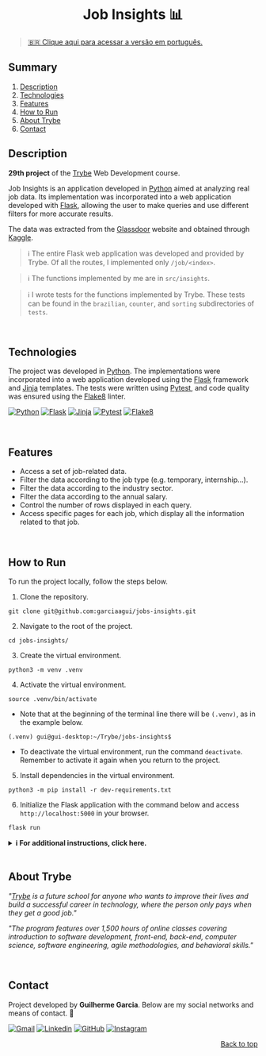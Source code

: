 <a name="readme-top"></a>

<h1 align="center">Job Insights 📊</h1>

> [🇧🇷 Clique aqui para acessar a versão em português.](README_pt-br.md)

## Summary

<ol>
  <li><a href="#description">Description</a></li>
  <li><a href="#technologies">Technologies</a></li>
  <li><a href="#features">Features</a></li>
  <li><a href="#how-to-run">How to Run</a></li>
  <li><a href="#about-trybe">About Trybe</a></li>
  <li><a href="#contact">Contact</a></li>
</ol>

## Description

**29th project** of the [Trybe][trybe-site-url] Web Development course.

Job Insights is an application developed in [Python][python-url] aimed at analyzing real job data. Its implementation was incorporated into a web application developed with [Flask][flask-url], allowing the user to make queries and use different filters for more accurate results.

The data was extracted from the [Glassdoor][glassdor-site-url] website and obtained through [Kaggle][kaggle-site-url].

> ℹ️ The entire Flask web application was developed and provided by Trybe. Of all the routes, I implemented only `/job/<index>`.

> ℹ️ The functions implemented by me are in `src/insights`.

> ℹ️ I wrote tests for the functions implemented by Trybe. These tests can be found in the `brazilian`, `counter`, and `sorting` subdirectories of `tests`.

<br/>

## Technologies

The project was developed in [Python][python-url]. The implementations were incorporated into a web application developed using the [Flask][flask-url] framework and [Jinja][jinja-url] templates. The tests were written using [Pytest][pytest-url], and code quality was ensured using the [Flake8][flake8-url] linter.

[![Python][python-badge]][python-url] [![Flask][flask-badge]][flask-url] [![Jinja][jinja-badge]][jinja-url] [![Pytest][pytest-badge]][pytest-url] [![Flake8][flake8-badge]][flake8-url]

<br/>

## Features

<ul>
  <li>Access a set of job-related data.</li>
  <li>Filter the data according to the job type (e.g. temporary, internship...).</li>
  <li>Filter the data according to the industry sector.</li>
  <li>Filter the data according to the annual salary.</li>
  <li>Control the number of rows displayed in each query.</li>
  <li>Access specific pages for each job, which display all the information related to that job.</li>
</ul>

<br/>

## How to Run

To run the project locally, follow the steps below.

1. Clone the repository.

```
git clone git@github.com:garciaagui/jobs-insights.git
```

2. Navigate to the root of the project.

```
cd jobs-insights/
```

3. Create the virtual environment.

```
python3 -m venv .venv
```

4. Activate the virtual environment.

```
source .venv/bin/activate
```

- Note that at the beginning of the terminal line there will be `(.venv)`, as in the example below.

```
(.venv) gui@gui-desktop:~/Trybe/jobs-insights$
```

- To deactivate the virtual environment, run the command `deactivate`. Remember to activate it again when you return to the project.

5. Install dependencies in the virtual environment.

```
python3 -m pip install -r dev-requirements.txt
```

6. Initialize the Flask application with the command below and access `http://localhost:5000` in your browser.

```
flask run
```

<details>
  <summary><strong> ℹ️ For additional instructions, click here.</strong></summary><br />

- 🧪 To run **all** tests, execute the command below.

```
python3 -m pytest
```

- 🧪 To run only one test file, follow the example below.

```
python3 -m pytest tests/sorting/test_sorting.py
```

- 🧪 To run only one specific test, follow the example below.

```
python3 -m pytest -k test_sort_by_max_salary_criteria
```

- If you wish to manually test directly in the modules where the functions were implemented, follow the example below.

```
python3 -m src.insights.jobs
```

</details>

<br/>

## About Trybe

_"[Trybe][trybe-site-url] is a future school for anyone who wants to improve their lives and build a successful career in technology, where the person only pays when they get a good job."_

_"The program features over 1,500 hours of online classes covering introduction to software development, front-end, back-end, computer science, software engineering, agile methodologies, and behavioral skills."_

<br/>

## Contact

Project developed by **Guilherme Garcia**. Below are my social networks and means of contact. 🤘

[![Gmail][gmail-badge]][gmail-url]
[![Linkedin][linkedin-badge]][linkedin-url]
[![GitHub][github-badge]][github-url]
[![Instagram][instagram-badge]][instagram-url]

<p align="right"><a href="#readme-top">Back to top</a></p>

<!-- MARKDOWN LINKS & IMAGES -->

[trybe-site-url]: https://www.betrybe.com/
[glassdor-site-url]: https://www.glassdoor.com.br/index.htm
[kaggle-site-url]: https://www.kaggle.com/datasets/atharvap329/glassdoor-data-science-job-data
[flake8-url]: https://flake8.pycqa.org/en/latest/
[flake8-badge]: https://img.shields.io/badge/Flake8-000000?style=for-the-badge&logo=flake8&logoColor=white
[flask-url]: https://flask.palletsprojects.com/en/2.2.x/
[flask-badge]: https://img.shields.io/badge/Flask-000000?style=for-the-badge&logo=flask&logoColor=white
[jinja-url]: https://jinja.palletsprojects.com/en/3.1.x/
[jinja-badge]: https://img.shields.io/badge/Jinja-B41717?style=for-the-badge&logo=jinja&logoColor=white
[pytest-url]: https://docs.pytest.org/en/7.2.x/
[pytest-badge]: https://img.shields.io/badge/-Pytest-0A9EDC?logo=pytest&logoColor=white&style=for-the-badge
[python-url]: https://www.python.org/
[python-badge]: https://img.shields.io/badge/Python-3776AB?style=for-the-badge&logo=python&logoColor=white
[gmail-badge]: https://img.shields.io/badge/Gmail-D14836?style=for-the-badge&logo=gmail&logoColor=white
[gmail-url]: mailto:garciaguig@gmail.com
[linkedin-badge]: https://img.shields.io/badge/LinkedIn-0077B5?style=for-the-badge&logo=linkedin&logoColor=white
[linkedin-url]: https://www.linkedin.com/in/garciaagui/
[github-badge]: https://img.shields.io/badge/GitHub-100000?style=for-the-badge&logo=github&logoColor=white
[github-url]: https://github.com/garciaagui
[instagram-badge]: https://img.shields.io/badge/Instagram-E4405F?style=for-the-badge&logo=instagram&logoColor=white
[instagram-url]: https://www.instagram.com/garciaagui/
